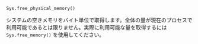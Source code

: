 ```
Sys.free_physical_memory()
```

システムの空きメモリをバイト単位で取得します。全体の量が現在のプロセスで利用可能であるとは限りません。実際に利用可能な量を取得するには `Sys.free_memory()` を使用してください。
